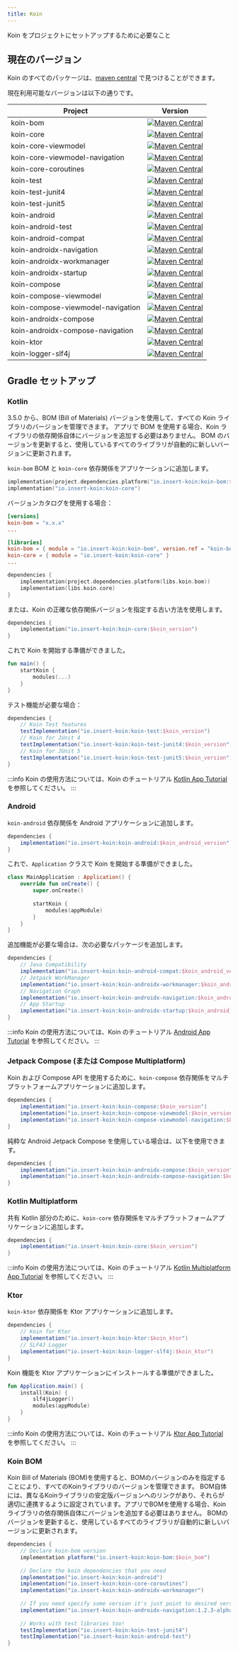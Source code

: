 ```yaml
---
title: Koin
---
```

Koin をプロジェクトにセットアップするために必要なこと

## 現在のバージョン

Koin のすべてのパッケージは、[maven central](https://search.maven.org/search?q=io.insert-koin) で見つけることができます。

現在利用可能なバージョンは以下の通りです。

| Project                          |                                                                                                      Version                                                                                                       |
|----------------------------------|:------------------------------------------------------------------------------------------------------------------------------------------------------------------------------------------------------------------:|
| koin-bom                         |                                   [![Maven Central](https://img.shields.io/maven-central/v/io.insert-koin/koin-bom)](https://mvnrepository.com/artifact/io.insert-koin/koin-bom)                                   |
| koin-core                        |                                  [![Maven Central](https://img.shields.io/maven-central/v/io.insert-koin/koin-core)](https://mvnrepository.com/artifact/io.insert-koin/koin-core)                                  |
| koin-core-viewmodel              |                        [![Maven Central](https://img.shields.io/maven-central/v/io.insert-koin/koin-core-viewmodel)](https://mvnrepository.com/artifact/io.insert-koin/koin-core-viewmodel)                        |
| koin-core-viewmodel-navigation |             [![Maven Central](https://img.shields.io/maven-central/v/io.insert-koin/koin-core-viewmodel-navigation)](https://mvnrepository.com/artifact/io.insert-koin/koin-core-viewmodel-navigation)             |
| koin-core-coroutines             |                       [![Maven Central](https://img.shields.io/maven-central/v/io.insert-koin/koin-core-coroutines)](https://mvnrepository.com/artifact/io.insert-koin/koin-core-coroutines)                       |
| koin-test                        |                                  [![Maven Central](https://img.shields.io/maven-central/v/io.insert-koin/koin-test)](https://mvnrepository.com/artifact/io.insert-koin/koin-test)                                  |
| koin-test-junit4                 |                           [![Maven Central](https://img.shields.io/maven-central/v/io.insert-koin/koin-test-junit4)](https://mvnrepository.com/artifact/io.insert-koin/koin-test-junit4)                           |
| koin-test-junit5                  |                   [![Maven Central](https://img.shields.io/maven-central/v/io.insert-koin/koin-test-junit5)](https://mvnrepository.com/artifact/io.insert-koin/koin-test-junit5)                                   |
| koin-android                     |                               [![Maven Central](https://img.shields.io/maven-central/v/io.insert-koin/koin-android)](https://mvnrepository.com/artifact/io.insert-koin/koin-android)                               |
| koin-android-test                |                          [![Maven Central](https://img.shields.io/maven-central/v/io.insert-koin/koin-android-test)](https://mvnrepository.com/artifact/io.insert-koin/koin-android-test)                          |
| koin-android-compat              |                        [![Maven Central](https://img.shields.io/maven-central/v/io.insert-koin/koin-android-compat)](https://mvnrepository.com/artifact/io.insert-koin/koin-android-compat)                        |
| koin-androidx-navigation         |                   [![Maven Central](https://img.shields.io/maven-central/v/io.insert-koin/koin-androidx-navigation)](https://mvnrepository.com/artifact/io.insert-koin/koin-androidx-navigation)                   |
| koin-androidx-workmanager        |                  [![Maven Central](https://img.shields.io/maven-central/v/io.insert-koin/koin-androidx-workmanager)](https://mvnrepository.com/artifact/io.insert-koin/koin-androidx-workmanager)                  |
| koin-androidx-startup        |                      [![Maven Central](https://img.shields.io/maven-central/v/io.insert-koin/koin-androidx-startup)](https://mvnrepository.com/artifact/io.insert-koin/koin-androidx-startup)                      |
| koin-compose                     |                               [![Maven Central](https://img.shields.io/maven-central/v/io.insert-koin/koin-compose)](https://mvnrepository.com/artifact/io.insert-koin/koin-compose)                               |
| koin-compose-viewmodel           |                     [![Maven Central](https://img.shields.io/maven-central/v/io.insert-koin/koin-compose-viewmodel)](https://mvnrepository.com/artifact/io.insert-koin/koin-compose-viewmodel)                     |
| koin-compose-viewmodel-navigation|          [![Maven Central](https://img.shields.io/maven-central/v/io.insert-koin/koin-compose-viewmodel-navigation)](https://mvnrepository.com/artifact/io.insert-koin/koin-compose-viewmodel-navigation)          |
| koin-androidx-compose            |                      [![Maven Central](https://img.shields.io/maven-central/v/io.insert-koin/koin-androidx-compose)](https://mvnrepository.com/artifact/io.insert-koin/koin-androidx-compose)                      |
| koin-androidx-compose-navigation |           [![Maven Central](https://img.shields.io/maven-central/v/io.insert-koin/koin-androidx-compose-navigation)](https://mvnrepository.com/artifact/io.insert-koin/koin-androidx-compose-navigation)           |
| koin-ktor                        |                                  [![Maven Central](https://img.shields.io/maven-central/v/io.insert-koin/koin-ktor)](https://mvnrepository.com/artifact/io.insert-koin/koin-ktor)                                  |
| koin-logger-slf4j                |                          [![Maven Central](https://img.shields.io/maven-central/v/io.insert-koin/koin-logger-slf4j)](https://mvnrepository.com/artifact/io.insert-koin/koin-logger-slf4j)                          |

## Gradle セットアップ

### Kotlin

3.5.0 から、BOM (Bill of Materials) バージョンを使用して、すべての Koin ライブラリのバージョンを管理できます。 アプリで BOM を使用する場合、Koin ライブラリの依存関係自体にバージョンを追加する必要はありません。 BOM のバージョンを更新すると、使用しているすべてのライブラリが自動的に新しいバージョンに更新されます。

`koin-bom` BOM と `koin-core` 依存関係をアプリケーションに追加します。

```kotlin
implementation(project.dependencies.platform("io.insert-koin:koin-bom:$koin_version"))
implementation("io.insert-koin:koin-core")
```
バージョンカタログを使用する場合：
```toml
[versions]
koin-bom = "x.x.x"
...

[libraries]
koin-bom = { module = "io.insert-koin:koin-bom", version.ref = "koin-bom" }
koin-core = { module = "io.insert-koin:koin-core" }
...
```
```kotlin
dependencies {
    implementation(project.dependencies.platform(libs.koin.bom))
    implementation(libs.koin.core)
}
```

または、Koin の正確な依存関係バージョンを指定する古い方法を使用します。

```kotlin
dependencies {
    implementation("io.insert-koin:koin-core:$koin_version")
}
```

これで Koin を開始する準備ができました。

```kotlin
fun main() {
    startKoin {
        modules(...)
    }
}
```

テスト機能が必要な場合：

```groovy
dependencies {
    // Koin Test features
    testImplementation("io.insert-koin:koin-test:$koin_version")
    // Koin for JUnit 4
    testImplementation("io.insert-koin:koin-test-junit4:$koin_version")
    // Koin for JUnit 5
    testImplementation("io.insert-koin:koin-test-junit5:$koin_version")
}
```

:::info
Koin の使用方法については、Koin のチュートリアル [Kotlin App Tutorial](/docs/quickstart/kotlin) を参照してください。
:::

### **Android**

`koin-android` 依存関係を Android アプリケーションに追加します。

```groovy
dependencies {
    implementation("io.insert-koin:koin-android:$koin_android_version")
}
```

これで、`Application` クラスで Koin を開始する準備ができました。

```kotlin
class MainApplication : Application() {
    override fun onCreate() {
        super.onCreate()
        
        startKoin {
            modules(appModule)
        }
    }
}
```

追加機能が必要な場合は、次の必要なパッケージを追加します。

```groovy
dependencies {
    // Java Compatibility
    implementation("io.insert-koin:koin-android-compat:$koin_android_version")
    // Jetpack WorkManager
    implementation("io.insert-koin:koin-androidx-workmanager:$koin_android_version")
    // Navigation Graph
    implementation("io.insert-koin:koin-androidx-navigation:$koin_android_version")
    // App Startup
    implementation("io.insert-koin:koin-androidx-startup:$koin_android_version")
}
```

:::info
Koin の使用方法については、Koin のチュートリアル [Android App Tutorial](/docs/quickstart/android-viewmodel) を参照してください。
:::

### **Jetpack Compose (または Compose Multiplatform)**

Koin および Compose API を使用するために、`koin-compose` 依存関係をマルチプラットフォームアプリケーションに追加します。

```groovy
dependencies {
    implementation("io.insert-koin:koin-compose:$koin_version")
    implementation("io.insert-koin:koin-compose-viewmodel:$koin_version")
    implementation("io.insert-koin:koin-compose-viewmodel-navigation:$koin_version")
}
```

純粋な Android Jetpack Compose を使用している場合は、以下を使用できます。

```groovy
dependencies {
    implementation("io.insert-koin:koin-androidx-compose:$koin_version")
    implementation("io.insert-koin:koin-androidx-compose-navigation:$koin_version")
}
```

### **Kotlin Multiplatform**

共有 Kotlin 部分のために、`koin-core` 依存関係をマルチプラットフォームアプリケーションに追加します。

```groovy
dependencies {
    implementation("io.insert-koin:koin-core:$koin_version")
}
```

:::info
Koin の使用方法については、Koin のチュートリアル [Kotlin Multiplatform App Tutorial](/docs/quickstart/kmp) を参照してください。
:::

### **Ktor**

`koin-ktor` 依存関係を Ktor アプリケーションに追加します。

```groovy
dependencies {
    // Koin for Ktor 
    implementation("io.insert-koin:koin-ktor:$koin_ktor")
    // SLF4J Logger
    implementation("io.insert-koin:koin-logger-slf4j:$koin_ktor")
}
```

Koin 機能を Ktor アプリケーションにインストールする準備ができました。

```kotlin
fun Application.main() {
    install(Koin) {
        slf4jLogger()
        modules(appModule)
    }
}
```

:::info
Koin の使用方法については、Koin のチュートリアル [Ktor App Tutorial](/docs/quickstart/ktor) を参照してください。
:::

### **Koin BOM**
Koin Bill of Materials (BOM)を使用すると、BOMのバージョンのみを指定することにより、すべてのKoinライブラリのバージョンを管理できます。 BOM自体には、異なるKoinライブラリの安定版バージョンへのリンクがあり、それらが適切に連携するように設定されています。アプリでBOMを使用する場合、Koinライブラリの依存関係自体にバージョンを追加する必要はありません。 BOMのバージョンを更新すると、使用しているすべてのライブラリが自動的に新しいバージョンに更新されます。

```groovy
dependencies {
    // Declare koin-bom version
    implementation platform("io.insert-koin:koin-bom:$koin_bom")
    
    // Declare the koin dependencies that you need
    implementation("io.insert-koin:koin-android")
    implementation("io.insert-koin:koin-core-coroutines")
    implementation("io.insert-koin:koin-androidx-workmanager")
    
    // If you need specify some version it's just point to desired version
    implementation("io.insert-koin:koin-androidx-navigation:1.2.3-alpha03")
    
    // Works with test libraries too!
    testImplementation("io.insert-koin:koin-test-junit4")
    testImplementation("io.insert-koin:koin-android-test")
}
```
